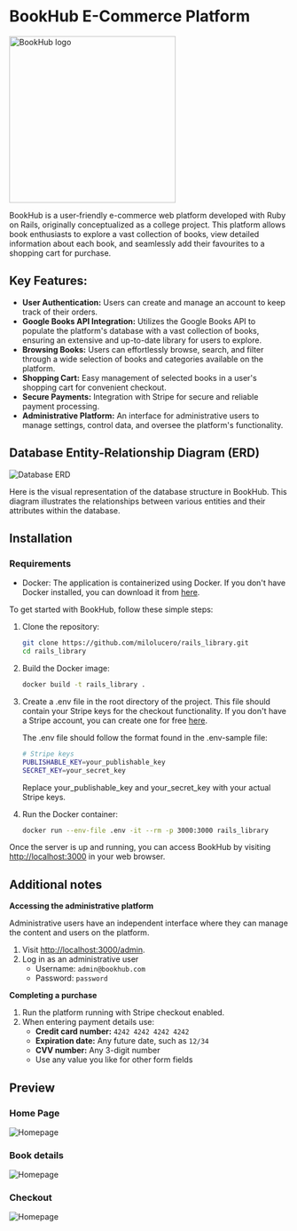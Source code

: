 # BookHub E-Commerce Platform

<img src="app/assets/images/bookhub_logo.svg" alt="BookHub logo" width="300">

BookHub is a user-friendly e-commerce web platform developed with Ruby on Rails, originally conceptualized as a college project. This platform allows book enthusiasts to explore a vast collection of books, view detailed information about each book, and seamlessly add their favourites to a shopping cart for purchase.

## Key Features:

- **User Authentication:** Users can create and manage an account to keep track of their orders.
- **Google Books API Integration:** Utilizes the Google Books API to populate the platform's database with a vast collection of books, ensuring an extensive and up-to-date library for users to explore.
- **Browsing Books:** Users can effortlessly browse, search, and filter through a wide selection of books and categories available on the platform.
- **Shopping Cart:** Easy management of selected books in a user's shopping cart for convenient checkout.
- **Secure Payments:** Integration with Stripe for secure and reliable payment processing.
- **Administrative Platform:** An interface for administrative users to manage settings, control data, and oversee the platform's functionality.

## Database Entity-Relationship Diagram (ERD)

![Database ERD](db/erd.png)

Here is the visual representation of the database structure in BookHub. This diagram illustrates the relationships between various entities and their attributes within the database.

## Installation

### Requirements
- Docker: The application is containerized using Docker. If you don't have Docker installed, you can download it from [here](https://www.docker.com/products/docker-desktop).

To get started with BookHub, follow these simple steps:

1. Clone the repository:

   ```bash
   git clone https://github.com/milolucero/rails_library.git
   cd rails_library
   ```

2. Build the Docker image:

   ```bash
   docker build -t rails_library .
   ```

3. Create a .env file in the root directory of the project. This file should contain your Stripe keys for the checkout functionality. If you don't have a Stripe account, you can create one for free [here](https://dashboard.stripe.com/register).

   The .env file should follow the format found in the .env-sample file:

   ```bash
   # Stripe keys
   PUBLISHABLE_KEY=your_publishable_key
   SECRET_KEY=your_secret_key
   ```

   Replace your_publishable_key and your_secret_key with your actual Stripe keys.

4. Run the Docker container:

   ```bash
   docker run --env-file .env -it --rm -p 3000:3000 rails_library
   ```

Once the server is up and running, you can access BookHub by visiting [http://localhost:3000](http://localhost:3000) in your web browser.

## Additional notes

**Accessing the administrative platform**

Administrative users have an independent interface where they can manage the content and users on the platform.

1. Visit [http://localhost:3000/admin](http://localhost:3000/admin).
2. Log in as an administrative user
   - Username: `admin@bookhub.com`
   - Password: `password`

**Completing a purchase**

1. Run the platform running with Stripe checkout enabled.
2. When entering payment details use:
   - **Credit card number:** `4242 4242 4242 4242`
   - **Expiration date:** Any future date, such as `12/34`
   - **CVV number:** Any 3-digit number
   - Use any value you like for other form fields

## Preview

### Home Page

![Homepage](app/assets/images/preview/homepage.png)

### Book details

![Homepage](app/assets/images/preview/book_details.png)

### Checkout

![Homepage](app/assets/images/preview/checkout.png)
